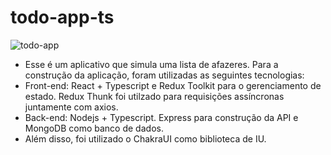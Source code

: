 # todo-app-ts
![todo-app](https://user-images.githubusercontent.com/106111153/197534813-192c4182-84ad-445d-93ee-74574756adb3.png)
 - Esse é um aplicativo que simula uma lista de afazeres. Para a construção da aplicação, foram utilizadas as seguintes tecnologias:
  - Front-end: React + Typescript e Redux Toolkit para o gerenciamento de estado. Redux Thunk foi utilzado para requisições assíncronas juntamente com axios.
  - Back-end: Nodejs + Typescript. Express para construção da API e MongoDB como banco de dados.
  - Além disso, foi utilizado o ChakraUI como biblioteca de IU.
